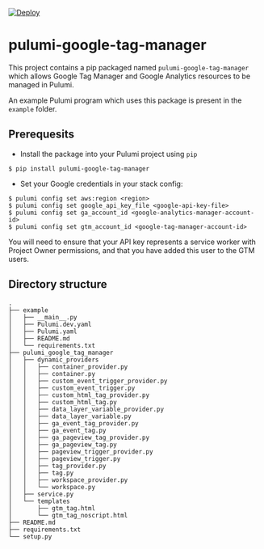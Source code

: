 [![Deploy](https://get.pulumi.com/new/button.svg)](https://app.pulumi.com/new)

# pulumi-google-tag-manager

This project contains a pip packaged named `pulumi-google-tag-manager` which allows Google Tag Manager and Google Analytics resources to be managed in Pulumi.

An example Pulumi program which uses this package is present in the `example` folder.

## Prerequesits

* Install the package into your Pulumi project using `pip`
```
$ pip install pulumi-google-tag-manager
```


* Set your Google credentials in your stack config:

```
$ pulumi config set aws:region <region>
$ pulumi config set google_api_key_file <google-api-key-file>
$ pulumi config set ga_account_id <google-analytics-manager-account-id>
$ pulumi config set gtm_account_id <google-tag-manager-account-id>
```

You will need to ensure that your API key represents a service worker with Project Owner permissions, and that you have added this user to the GTM users.


## Directory structure

```
.
├── example
│   ├── __main__.py
│   ├── Pulumi.dev.yaml
│   ├── Pulumi.yaml
│   ├── README.md
│   └── requirements.txt
├── pulumi_google_tag_manager
│   ├── dynamic_providers
│   │   ├── container_provider.py
│   │   ├── container.py
│   │   ├── custom_event_trigger_provider.py
│   │   ├── custom_event_trigger.py
│   │   ├── custom_html_tag_provider.py
│   │   ├── custom_html_tag.py
│   │   ├── data_layer_variable_provider.py
│   │   ├── data_layer_variable.py
│   │   ├── ga_event_tag_provider.py
│   │   ├── ga_event_tag.py
│   │   ├── ga_pageview_tag_provider.py
│   │   ├── ga_pageview_tag.py
│   │   ├── pageview_trigger_provider.py
│   │   ├── pageview_trigger.py
│   │   ├── tag_provider.py
│   │   ├── tag.py
│   │   ├── workspace_provider.py
│   │   └── workspace.py
│   ├── service.py
│   └── templates
│       ├── gtm_tag.html
│       └── gtm_tag_noscript.html
├── README.md
├── requirements.txt
└── setup.py
```
